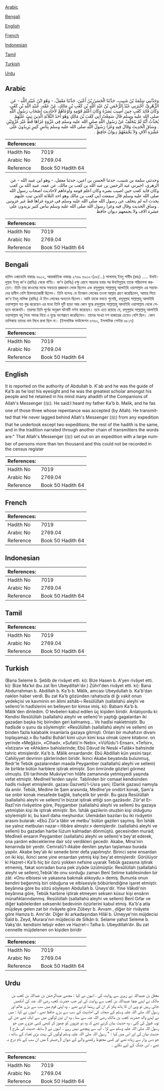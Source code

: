[Arabic](#arabic)

[Bengali](#bengali)

[English](#english)

[French](#french)

[Indonesian](#indonesian)

[Tamil](#tamil)

[Turkish](#turkish)

[Urdu](#urdu)

## Arabic


<div dir="rtl" lang="ar" style={{fontSize:'larger',backgroundColor:'#f8f9fa',padding:20}}>
وَحَدَّثَنِي سَلَمَةُ بْنُ شَبِيبٍ، حَدَّثَنَا الْحَسَنُ بْنُ أَعْيَنَ، حَدَّثَنَا مَعْقِلٌ، - وَهُوَ ابْنُ عُبَيْدِ اللَّهِ - عَنِ الزُّهْرِيِّ، أَخْبَرَنِي عَبْدُ الرَّحْمَنِ بْنُ عَبْدِ اللَّهِ بْنِ كَعْبِ بْنِ مَالِكٍ، عَنْ عَمِّهِ، عُبَيْدِ اللَّهِ بْنِ كَعْبٍ وَكَانَ قَائِدَ كَعْبٍ حِينَ أُصِيبَ بَصَرُهُ وَكَانَ أَعْلَمَ قَوْمِهِ وَأَوْعَاهُمْ لأَحَادِيثِ أَصْحَابِ رَسُولِ اللَّهِ صلى الله عليه وسلم قَالَ سَمِعْتُ أَبِي كَعْبَ بْنَ مَالِكٍ وَهُوَ أَحَدُ الثَّلاَثَةِ الَّذِينَ تِيبَ عَلَيْهِمْ يُحَدِّثُ أَنَّهُ لَمْ يَتَخَلَّفْ عَنْ رَسُولِ اللَّهِ صلى الله عليه وسلم فِي غَزْوَةٍ غَزَاهَا قَطُّ غَيْرَ غَزْوَتَيْنِ ‏.‏ وَسَاقَ الْحَدِيثَ وَقَالَ فِيهِ وَغَزَا رَسُولُ اللَّهِ صلى الله عليه وسلم بِنَاسٍ كَثِيرٍ يَزِيدُونَ عَلَى عَشْرَةِ آلاَفٍ وَلاَ يَجْمَعُهُمْ دِيوَانُ حَافِظٍ ‏.‏
</div>
<div style={{backgroundColor:'#f8f9fa',padding:20, marginBottom: 10}}><table> <thead> <tr> <th>References:</th> <th></th> </tr> </thead> <tbody><tr><td>Hadith No</td><td>7019</td></tr><tr><td>Arabic No</td><td>2769.04</td></tr><tr><td>Reference</td><td>Book 50 Hadith 64</td></tr></tbody></table></div>


<div dir="rtl" lang="ar" style={{fontSize:'larger',backgroundColor:'#f8f9fa',padding:20}}>
وحدثني سلمة بن شبيب، حدثنا الحسن بن اعين، حدثنا معقل، - وهو ابن عبيد الله - عن الزهري، اخبرني عبد الرحمن بن عبد الله بن كعب بن مالك، عن عمه، عبيد الله بن كعب وكان قايد كعب حين اصيب بصره وكان اعلم قومه واوعاهم لاحاديث اصحاب رسول الله صلى الله عليه وسلم قال سمعت ابي كعب بن مالك وهو احد الثلاثة الذين تيب عليهم يحدث انه لم يتخلف عن رسول الله صلى الله عليه وسلم في غزوة غزاها قط غير غزوتين . وساق الحديث وقال فيه وغزا رسول الله صلى الله عليه وسلم بناس كثير يزيدون على عشرة الاف ولا يجمعهم ديوان حافظ
</div>
<div style={{backgroundColor:'#f8f9fa',padding:20, marginBottom: 10}}><table> <thead> <tr> <th>References:</th> <th></th> </tr> </thead> <tbody><tr><td>Hadith No</td><td>7019</td></tr><tr><td>Arabic No</td><td>2769.04</td></tr><tr><td>Reference</td><td>Book 50 Hadith 64</td></tr></tbody></table></div>

## Bengali


<div dir="ltr" lang="bn" style={{fontSize:'larger',backgroundColor:'#f8f9fa',padding:20}}>
হাদিস একাডেমি নাম্বারঃ ৬৯১২, আন্তর্জাতিক নাম্বারঃ ২৭৬৯ ৬৯১২-(৫৫/...) সালামাহ্ ইবনু শাবীব (রহঃ) ..... উবাইদুল্লাহ ইবনু কা'ব (রাযিঃ) থেকে বর্ণিত। কা’ব (রাযিঃ) চক্ষু রোগে আক্রান্ত হবার পর উবাইদুল্লাহ তাকে পরিচালনা করতেন। তিনি তার কাওমের মাঝে সবচেয়ে প্রজ্ঞাবান লোক ছিলেন এবং রসূলুল্লাহ সাল্লাল্লাহু আলাইহি ওয়াসাল্লাম এর সহাবাদের হাদীস বেশি হিফাযাতকারী ছিলেন। তিনি বলেনঃ যে তিনজন লোকের তওবা আল্লাহ গ্রহণ করেছিলেন, আমার পিতা কা'ব ইবনু মালিক (রাযিঃ) ঐ তিন লোকের অন্যতম ছিলেন। আমি তাকে বলতে শুনেছি, রসূলুল্লাহ সাল্লাল্লাহু আলাইহি ওয়াসাল্লাম যত যুদ্ধ করেছেন এর মধ্যে তিনি দুটি ছাড়া আর কোন যুদ্ধে রসূলুল্লাহ সাল্লাল্লাহু আলাইহি ওয়াসাল্লাম থেকে পেছনে থাকেননি। তারপর তিনি পূর্বের অনুরূপ ঘটনাটি বর্ণনা করেছেন। তবে এতে রয়েছে যে, রসূলুল্লাহ সাল্লাল্লাহু আলাইহি ওয়াসাল্লাম বহু সৈন্য সামন্ত নিয়ে এ যুদ্ধে অংশগ্রহণ করেছিলেন। তাদের সংখ্যা দশ হাজারের চেয়েও বেশি ছিল। কোন তালিকায় তাদের নাম লিখে রাখা ছিল না। (ইসলামিক ফাউন্ডেশন ৬৭৬২, ইসলামিক সেন্টার ৬৮১৭)
</div>
<div style={{backgroundColor:'#f8f9fa',padding:20, marginBottom: 10}}><table> <thead> <tr> <th>References:</th> <th></th> </tr> </thead> <tbody><tr><td>Hadith No</td><td>7019</td></tr><tr><td>Arabic No</td><td>2769.04</td></tr><tr><td>Reference</td><td>Book 50 Hadith 64</td></tr></tbody></table></div>

## English


<div dir="ltr" lang="en" style={{fontSize:'larger',backgroundColor:'#f8f9fa',padding:20}}>
It is reported on the authority of Abdullah b. K'ab and he was the guide of Ka'b as he lost his eyesight and he was the greatest scholar amongst his people and he retained in his mind many ahadith of the Companions of Allah's Messenger (ﷺ). He said:I heard my father Ka'b b. Malik, and he fas one of those three whose repentance was accepted (by Allah). He transmitted that He never lagged behind Allah's Messenger (ﷺ) from any expedition that he undertook except two expeditions; the rest of the hadith is the same, and in the tradition narrated through another chain of transmitters the words are:" That Allah's Messenger (ﷺ) set out on an expedition with a large number of persons more than ten thousand and this could not be recorded in the census register
</div>
<div style={{backgroundColor:'#f8f9fa',padding:20, marginBottom: 10}}><table> <thead> <tr> <th>References:</th> <th></th> </tr> </thead> <tbody><tr><td>Hadith No</td><td>7019</td></tr><tr><td>Arabic No</td><td>2769.04</td></tr><tr><td>Reference</td><td>Book 50 Hadith 64</td></tr></tbody></table></div>

## French


<div dir="ltr" lang="fr" style={{fontSize:'larger',backgroundColor:'#f8f9fa',padding:20}}>

</div>
<div style={{backgroundColor:'#f8f9fa',padding:20, marginBottom: 10}}><table> <thead> <tr> <th>References:</th> <th></th> </tr> </thead> <tbody><tr><td>Hadith No</td><td>7019</td></tr><tr><td>Arabic No</td><td>2769.04</td></tr><tr><td>Reference</td><td>Book 50 Hadith 64</td></tr></tbody></table></div>

## Indonesian


<div dir="ltr" lang="id" style={{fontSize:'larger',backgroundColor:'#f8f9fa',padding:20}}>

</div>
<div style={{backgroundColor:'#f8f9fa',padding:20, marginBottom: 10}}><table> <thead> <tr> <th>References:</th> <th></th> </tr> </thead> <tbody><tr><td>Hadith No</td><td>7019</td></tr><tr><td>Arabic No</td><td>2769.04</td></tr><tr><td>Reference</td><td>Book 50 Hadith 64</td></tr></tbody></table></div>

## Tamil


<div dir="ltr" lang="ta" style={{fontSize:'larger',backgroundColor:'#f8f9fa',padding:20}}>

</div>
<div style={{backgroundColor:'#f8f9fa',padding:20, marginBottom: 10}}><table> <thead> <tr> <th>References:</th> <th></th> </tr> </thead> <tbody><tr><td>Hadith No</td><td>7019</td></tr><tr><td>Arabic No</td><td>2769.04</td></tr><tr><td>Reference</td><td>Book 50 Hadith 64</td></tr></tbody></table></div>

## Turkish


<div dir="ltr" lang="tr" style={{fontSize:'larger',backgroundColor:'#f8f9fa',padding:20}}>
(Bana Seleme b. Şebîb de rivâyet etti. ki): Bize Hasen b. A'yen rivâyet etti. ki): Bize Ma'kıl (bu zat İbn Ubeydillah'dır.) Zührî'den rivâyet etti. ki): Bana Abdurrahman b. Abdillah b. Ka'b b. Mâlik, amcası Ubeydullah b. Ka'b'dan naklen haber verdi. Bu zat Ka'b gözünden rahatsızla di ğı vakit onun yedekçisi ve kavminin en âlimi ashâb-ı Resûlüllah (sallallahü aleyhi ve sellem)’in hadîslerini en belleyen bir kimse imiş. ki): Babam Ka'b b. Mâlik'den dinledim. O tevbeleri kabul edilen üç kişiden biridir. Anlatıyordu ki: Kendisi Resûlüllah (sallallahü aleyhi ve sellem)'in yaptığı gagalardan iki gazadan başka hiç birinden geri kalmamış... Ve hadîsi nakletmiştir. Bu hadîsde o şunu da söylemiştir: «Resûlüllah (sallallahü aleyhi ve sellem) on binden fazla kalabalık insanlarla gazaya gitmişti. Onları bir muhafızın divanı toplayamaz.» Bu hadîsi Buhârî kimi uzun kimi kısa olmak üzere kitabınır. on yerinde «Meğâzi», «Cihad», «Sufatû'n-Nebi», «Vüfûdu'l-Ensar», «Tefsir», «İstizan» ve «Ahkâm» bahislerinde; Ebû Dâvud ile Nesâi «Talâk» bahsinde tahric etmişlerdir. Ka'b b. Mâlik ensardandır. Ebû Abdillah kün yesini taşır. Cahiliyyet devrinin şâirlerinden biridir. İkinci Akabe beyatında bulunmuş, Bedr'le Tebûk gazalarından maada Peygamber (sallallahü aleyhi ve sellem) ile birlikte bütün harblere iştirak etmiştir. Son ömründe gözleri görmez olmuştu. Elli tarihinde Muâviye'nin hilâfe zamanında yetmişyedi yaşında vefat etmiştir. Medîneli'lerden sayılır. Tabiînden bir cemaat kendisinden hadîs rivâyet etmişlerdir. gazası Gazvetü’l-Usra yani; (Darlık gazası) namıyla da anılır. Tebûk, Medine ile Şam arasında, Medîne'ye ondört konak, Şam'a ise onbir konak mesafede bağlık, bahçelik bir yerdir. Bu gaza Resûlüllah (sallallahü aleyhi ve sellem)'in bizzat iştirak ettiği son gazâsıdır. Zûr'at Er-Razî'nin rivâyetine göre, Peygamber (sallallahü aleyhi ve sellem) bu gazaya yetmişbin kişi ile iştirak etmiştir. İbn. İshâk gazilerin otuzbin kişi olduğunu söylemiştir ki, bu kavil daha meşhurdur. Ulemâdan bazıları bu iki rivâyetin arasını bularak: «Ebû Zür'a tâbir ve metbu' bütün gazileri saymış. İbn İshâk ise yalnız metbuları nazar-ı itibâre almıştır.» demişlerdir. (sallallahü aleyhi ve sellem) bu gazadan harbe lüzum kalmadan dönmüştü. gecesinden murad; Medîneli ensarın Peygamber (sallallahü aleyhi ve sellem)'e bey'at ederek, ona yardım edeceklerine dair söz verdikleri gecedir. Akabe, Mina'nin kenarında bir yerdir. Cemratû’l-Akabe denilen şeytan taşlaması burada yapılır. Akabe bey'atı iki senede birer defa yapılmıştır. Birinci sene ensardan on iki kişi, ikinci sene yine ensardan yetmiş kişi bey'at etmişlerdir. Görülüyor ki Hazret-i Ka'b hiç bir özrü yokken nefsine uyarak Tebûk gazasına iştirak etmemiş, fakat sonradan buna pek ziyâde üzülmüştür. Resûlüllah (sallallahü aleyhi ve sellem),Tebûk'de onu sorduğu zaman Benî Selime kabilesinden bir zât: «Onu elbisesi ve yakasına bakmak alıkoydu.» demiş. Bununla onun kendini beğenmiş biri olduğuna ve elbisesiyle böbürlendiğine işaret etmiştir. beyânına göre bu sözü söyleyen Abdullah b. Üneys'dir. Yine Vâkıdi'nin beyânına göre, Tebûk harbine iştirak etmeyen seksen küsur kişi ensârın münafıklarındanmış. Resûlüllah (sallallahü aleyhi ve sellem) Benî Gıfar ve diğer kabilelerden sekseniki bedevinin özürlerini kabul etmiş. Ka'b'a atla müjdeye gelen zat bir rivâyete göre Zübeyr b. Avvam , diğer bir rivâyete göre Hamza b. Amr'dır. Diğer iki arkadaşından Hilâl b. Ümeyye'nin müjdecisi Saîd b. Zeyd, Murara'nın müjdecisi de Silkân b. Selame yahut Seleme b. Vakş'dır. kendisini tebşir eden ve Hazret-i Talha b. Ubeydillah’dır. Bu zat cennetle müjdelenen on kişiden biridir
</div>
<div style={{backgroundColor:'#f8f9fa',padding:20, marginBottom: 10}}><table> <thead> <tr> <th>References:</th> <th></th> </tr> </thead> <tbody><tr><td>Hadith No</td><td>7019</td></tr><tr><td>Arabic No</td><td>2769.04</td></tr><tr><td>Reference</td><td>Book 50 Hadith 64</td></tr></tbody></table></div>

## Urdu


<div dir="rtl" lang="ur" style={{fontSize:'larger',backgroundColor:'#f8f9fa',padding:20}}>
معقل بن عبیداللہ نے زہری سے روایت کی ، انہوں نے کہا : مجھے عبدالرحمٰن بن عبداللہ بن کعب بن مالک نے اپنے چچا عبیداللہ بن کعب سے روایت کی اور جب حضرت کعب رضی اللہ عنہ کی آنکھیں جاتی رہیں تو وہی ان کا ہاتھ پکڑ کر ان کی رہنما کرتے تھے ۔ وہ اپنی قوم میں سب سے بڑے عالم اور رسول اللہ صلی اللہ علیہ وسلم کے صحابہ کی احادیث کے سب سے بڑے حافظ تھے ، انہوں نے کہا : میں نے اپنے والد حضرت کعب بن مالک رضی اللہ عنہ سے سنا ، وہ ان تین لوگوں میں سے ایک تھے جن کی توبہ قبول کی گئی ، وہ حدیث بیان کرتے تھے کہ وہ دو غزووں کو چھوڑ کر کبھی کسی غزوے میں جو رسول اللہ صلی اللہ علیہ وسلم سے لڑا ، آپ سے پیچھے نہیں رہے ۔ انہوں نے ( سابقہ حدیث کی طرح ) حدیث بیان کی اور اس میں کہا : " رسول اللہ صلی اللہ علیہ وسلم لوگوں کی بہت بڑی تعداد کے ساتھ ، جو دس ہزار سے زیادہ تھے اور کسی محفوظ رکھنے والے کے دیوان ( رجسٹر ) میں ان سب کے نام درج نہ تھے ، اس جنگ کے لیے نکلے ۔
</div>
<div style={{backgroundColor:'#f8f9fa',padding:20, marginBottom: 10}}><table> <thead> <tr> <th>References:</th> <th></th> </tr> </thead> <tbody><tr><td>Hadith No</td><td>7019</td></tr><tr><td>Arabic No</td><td>2769.04</td></tr><tr><td>Reference</td><td>Book 50 Hadith 64</td></tr></tbody></table></div>